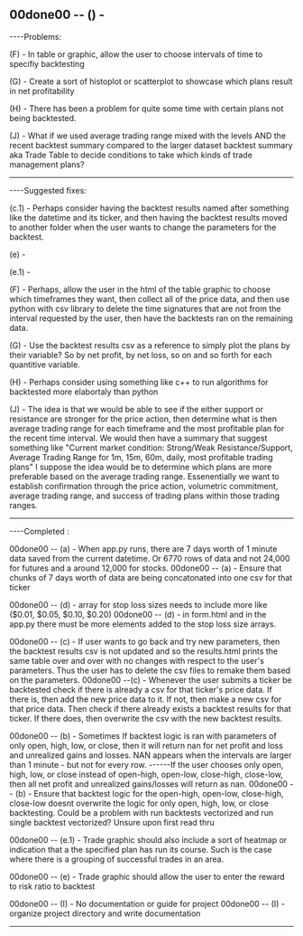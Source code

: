 
00done00 --
() - 
------------------------------------------------------------------------------

----Problems:

(F) - In table or graphic, allow the user to choose intervals of time to specifiy backtesting

(G) - Create a sort of histoplot or scatterplot to showcase which plans result in net profitability

(H) - There has been a problem for quite some time with certain plans not being backtested. 


(J) - What if we used average trading range mixed with the levels AND the recent backtest summary compared to the larger dataset backtest summary aka Trade Table to decide conditions to take which kinds of trade management plans?

------------------------------------------------------------------------------


----Suggested fixes:


(c.1) - Perhaps consider having the backtest results named after something like the datetime and its ticker, and then having the backtest results moved to another folder when the user wants to change the parameters for the backtest.

(e) - 

(e.1) - 

(F) - Perhaps, allow the user in the html of the table graphic to choose which timeframes they want, then collect all of the price data, and then use python with csv library to delete the time signatures that are not from the interval requested by the user, then have the backtests ran on the remaining data. 

(G) - Use the backtest results csv as a reference to simply plot the plans by their variable? So by net profit, by net loss, so on and so forth for each quantitive variable. 

(H) - Perhaps consider using something like c++ to run algorithms for backtested more elabortaly than python

(J) - The idea is that we would be able to see if the either support or resistance are stronger for the price action, then determine what is then average trading range for each timeframe and the most profitable plan for the recent time interval. We would then have a summary that suggest something like "Current market condition: Strong/Weak Resistance/Support, Average Trading Range for 1m, 15m, 60m, daily, most profitable trading plans" I  suppose the idea would be to determine which plans are more preferable based on the average trading range. Essenentially we want to establish confirmation through the price action, volumetric commitment, average trading range, and success of trading plans within those trading ranges. 

------------------------------------------------------------------------------


----Completed :

00done00 -- (a) - When app.py runs, there are 7 days worth of 1 minute data saved from the current datetime. Or 6770 rows of data and not 24,000 for futures and a around 12,000 for stocks. 
00done00 -- (a) - Ensure that chunks of 7 days worth of data are being concatonated into one csv for that ticker


00done00 -- (d) - array for stop loss sizes needs to include more like  ($0.01,  $0.05, $0.10, $0.20)
00done00 -- (d) - in form.html and in the app.py there must be more elements added to the stop loss size arrays.


00done00 -- (c) - If user wants to go back and try new parameters, then the backtest results csv is not updated and so the results.html prints the same table over and over with no changes with respect to the user's parameters. Thus the user has to delete the csv files to remake them based on the parameters. 
00done00 --(c) - Whenever the user submits a ticker be backtested check if there is already a csv for that ticker's price data. If there is, then add the new price data to it. If not, then make a new csv for that price data. Then check if there already exists a backtest results for that ticker. If there does, then overwrite the csv with the new backtest results. 

00done00 -- (b) - Sometimes If backtest logic is ran with parameters of only open, high, low, or close, then it will return nan for net profit and loss and unrealized gains and losses. NAN appears when the intervals are larger than 1 minute - but not for every row. 
------If the user chooses only open, high, low, or close instead of open-high, open-low, close-high, close-low, then all net profit and unrealized gains/losses will return as nan. 
00done00 -- (b) - Ensure that backtest logic for the open-high, open-low, close-high, close-low doesnt overwrite the logic for only open, high, low, or close backtesting. Could be a problem with run backtests vectorized and run single backtest vectorized? Unsure upon first read thru

00done00 -- (e.1) - Trade graphic should also include a sort of heatmap or indication that a the specified plan has run its course. Such is the case where there is a grouping of successful trades in an area. 

00done00 -- (e) - Trade graphic should allow the user to enter the reward to risk ratio to backtest

00done00 -- (I) - No documentation or guide for project 
00done00 -- (I) - organize project directory and write documentation 


------------------------------------------------------------------------------

